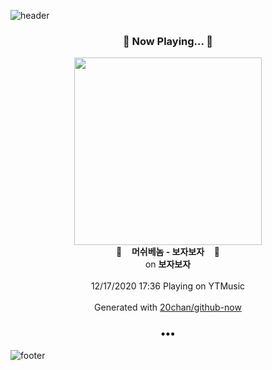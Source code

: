 ![header](https://capsule-render.vercel.app/api?type=wave&height=170&section=header&text=Hi.%20I'm%20SHIFT&fontColor=090707&fontAlignX=45&fontAlignY=65&fontSize=100)

<h3 align="center">🎵 Now Playing... 🎵</h3>
<p align="center">
  <a href="https://music.youtube.com/channel/UCzRqmBwzm49T75hJn0C3KbQ">
    <img width="300" src="https://lh3.googleusercontent.com/giypxyPDmkpXwgOA4BnQA1a5mv-DVEsIRMwSLMb2jmeyDe2Yk3MTZ-l_ZlSCReqGku9PxqLR-TgDWKYT">
  </a>
  <br>
  🎵&nbsp&nbsp&nbsp <b>머쉬베놈 - 보자보자</b> &nbsp&nbsp&nbsp🎵
  <br>
  on <b>보자보자</b>
  
  <br />
  <br />
  12/17/2020 17:36 Playing on YTMusic
  <br />
  <br />
  Generated with <a href="https://github.com/20chan/github-now">20chan/github-now</a>
</p>

<h3 align="center">•••</h3>

![footer](https://capsule-render.vercel.app/api?type=wave&height=150&section=footer)
